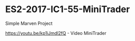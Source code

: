 # ES2-2017-IC1-55-MiniTrader
Simple Marven Project

https://youtu.be/kp1iJmdl2fQ - Video MiniTrader
